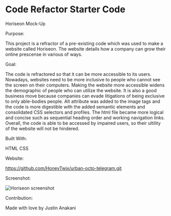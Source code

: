 # Code Refactor Starter Code
Horiseon Mock-Up

Purpose:

This project is a refractor of a pre-existing code which was used to make a website called Horiseon.
The website details how a company can grow their online prescense in various of ways.

Goal:

The code is refractored so that it can be more accessible to its users. Nowadays, websites need to be more inclusive to people who cannot see the screen on their computers. Making the website more accessible widens the demographic of people who can utilize the website. It is also a good business move because companies can evade litigations of being exclusive to only able-bodies people. Alt attribute was added to the image tags and the code is more digestible with the added semantic elements and consolidated CSS selectors and profiles. The html file became more logical and concise such as sequential heading order and working navigation links. Overall, the code is able to be accessed by impaired users, so their ultility of the website will not be hindered.

Built With:

HTML
CSS

Website:

https://github.com/HoneyTwix/urban-octo-telegram.git

Screenshot:

![Horiseon screenshot](https://github.com/HoneyTwix/urban-octo-telegram/blob/main/Develop/assets/images/horiseonscreen.jpeg?raw=true)

Contribution:

Made with love by Justin Anakani
